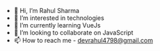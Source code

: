 - 👋 Hi, I’m Rahul Sharma
- 👀 I’m interested in technologies
- 🌱 I’m currently learning VueJs
- 💞️ I’m looking to collaborate on JavaScript
- 📫 How to reach me - devrahul4798@gmail.com

<!---
rahulsharma09/rahulsharma09 is a ✨ special ✨ repository because its `README.md` (this file) appears on your GitHub profile.
You can click the Preview link to take a look at your changes.
--->
